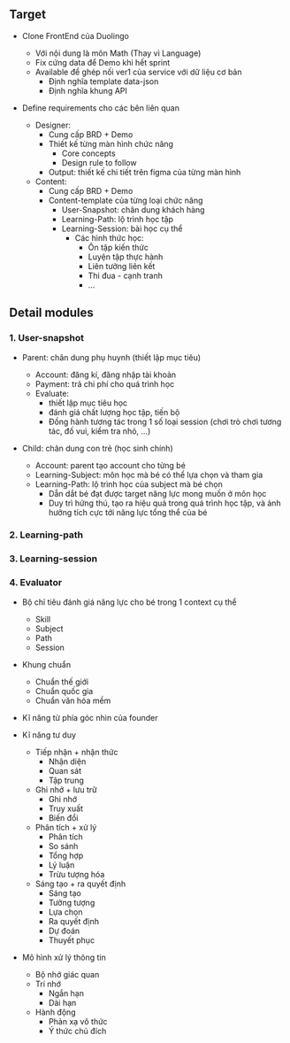 ## Target
- Clone FrontEnd của Duolingo
    - Với nội dung là môn Math (Thay vì Language)
    - Fix cứng data để Demo khi hết sprint
    - Available để ghép nối ver1 của service với dữ liệu cơ bản
        - Định nghĩa template data-json
        - Định nghĩa khung API

- Define requirements cho các bên liên quan
    - Designer:
        - Cung cấp BRD + Demo
        - Thiết kế từng màn hình chức năng
            - Core concepts
            - Design rule to follow
        - Output: thiết kế chi tiết trên figma của từng màn hình
    - Content:
        - Cung cấp BRD + Demo
        - Content-template của từng loại chức năng
            - User-Snapshot: chân dung khách hàng
            - Learning-Path: lộ trình học tập
            - Learning-Session: bài học cụ thể
                - Các hình thức học:
                    - Ôn tập kiến thức
                    - Luyện tập thực hành
                    - Liên tưởng liên kết
                    - Thi đua - cạnh tranh
                    - ...

## Detail modules

### 1. User-snapshot
- Parent: chân dung phụ huynh (thiết lập mục tiêu)
    - Account: đăng kí, đăng nhập tài khoản
    - Payment: trả chi phí cho quá trình học
    - Evaluate:
        - thiết lập mục tiêu học
        - đánh giá chất lượng học tập, tiến bộ
        - Đồng hành tương tác trong 1 số loại session (chơi trò chơi tương tác, đố vui, kiểm tra nhỏ, ...)

- Child: chân dung con trẻ (học sinh chính)
    - Account: parent tạo account cho từng bé
    - Learning-Subject: môn học mà bé có thể lựa chọn và tham gia
    - Learning-Path: lộ trình học của subject mà bé chọn
        - Dẫn dắt bé đạt được target năng lực mong muốn ở môn học
        - Duy trì hứng thú, tạo ra hiệu quả trong quá trình học tập, và ảnh hưởng tích cực tới năng lực tổng thể của bé

### 2. Learning-path

### 3. Learning-session

### 4. Evaluator
- Bộ chỉ tiêu đánh giá năng lực cho bé trong 1 context cụ thể
    - Skill
    - Subject
    - Path
    - Session

- Khung chuẩn
    - Chuẩn thế giới
    - Chuẩn quốc gia
    - Chuẩn văn hóa mềm

- Kĩ năng từ phía góc nhìn của founder

- Kĩ năng tư duy
    - Tiếp nhận + nhận thức
        - Nhận diện
        - Quan sát
        - Tập trung
    - Ghi nhớ + lưu trữ
        - Ghi nhớ
        - Truy xuất
        - Biến đổi
    - Phân tích + xử lý
        - Phân tích
        - So sánh
        - Tổng hợp
        - Lý luận
        - Trừu tượng hóa
    - Sáng tạo + ra quyết định
        - Sáng tạo
        - Tưởng tượng
        - Lựa chọn
        - Ra quyết định
        - Dự đoán
        - Thuyết phục

- Mô hình xử lý thông tin
    - Bộ nhớ giác quan
    - Trí nhớ
        - Ngắn hạn
        - Dài hạn
    - Hành động
        - Phản xạ vô thức
        - Ý thức chủ đích
